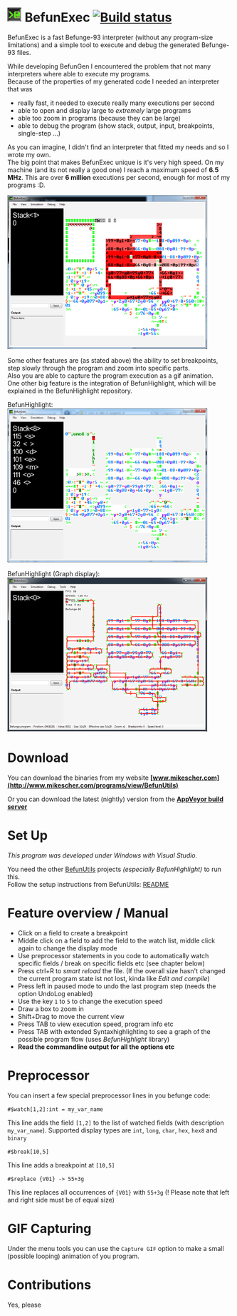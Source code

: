 ![](https://raw.githubusercontent.com/Mikescher/BefunUtils/master/README-FILES/icon_BefunExec.png) BefunExec [![Build status](https://ci.appveyor.com/api/projects/status/u10tua2nyn5pyr6x?svg=true)](https://ci.appveyor.com/project/Mikescher/befunexec)
=================

BefunExec is a fast Befunge-93 interpreter (without any program-size limitations) and a simple tool to execute and debug the generated Befunge-93 files.

While developing BefunGen I encountered the problem that not many interpreters where able to execute my programs.  
Because of the properties of my generated code I needed an interpreter that was

- really fast, it needed to execute really many executions per second
- able to open and display large to *extremely* large programs
- able too zoom in programs (because they can be large)
- able to debug the program (show stack, output, input, breakpoints, single-step ...)

As you can imagine, I didn't find an interpreter that fitted my needs and so I wrote my own.  
The big point that makes BefunExec unique is it's very high speed. On my machine (and its not really a good one) I reach a maximum speed of **6.5 MHz**. This are over **6 million** executions per second, enough for most of my programs :D.  

![](https://raw.githubusercontent.com/Mikescher/BefunUtils/master/README-FILES/BefunExec_Main.png)

Some other features are (as stated above) the ability to set breakpoints, step slowly through the program and zoom into specific parts.  
Also you are able to capture the program execution as a gif animation.  
One other big feature is the integration of BefunHighlight, which will be explained in the BefunHighlight repository.

BefunHighlight:  
![](https://raw.githubusercontent.com/Mikescher/BefunUtils/master/README-FILES/BefunExec_ESH_example.png)

BefunHighlight (Graph display):  
![](https://raw.githubusercontent.com/Mikescher/BefunUtils/master/README-FILES/BefunExec_ESG_example.png)

Download
========

You can download the binaries from my website **[www.mikescher.com](http://www.mikescher.com/programs/view/BefunUtils)**

Or you can download the latest (nightly) version from the **[AppVeyor build server](https://ci.appveyor.com/project/Mikescher/BefunExec/build/artifacts)**

Set Up
======

*This program was developed under Windows with Visual Studio.*

You need the other [BefunUtils](https://github.com/Mikescher/BefunUtils) projects *(especially BefunHighlight)* to run this.  
Follow the setup instructions from BefunUtils: [README](https://github.com/Mikescher/BefunUtils/blob/master/README.md)


Feature overview / Manual
=========================

 - Click on a field to create a breakpoint
 - Middle click on a field to add the field to the watch list, middle click again to change the display mode
 - Use preprocessor statements in you code to automatically watch specific fields / break on specific fields etc (see chapter below)
 - Press ctrl+R to *smart reload* the file. (If the overall size hasn't changed the current program state ist not lost, kinda like *Edit and compile*)
 - Press left in paused mode to undo the last program step (needs the option UndoLog enabled)
 - Use the key `1` to `5` to change the execution speed
 - Draw a box to zoom in
 - Shift+Drag to move the current view
 - Press TAB to view execution speed, program info etc
 - Press TAB with extended Syntaxhighlighting to see a graph of the possible program flow (uses *BefunHighlight* library)
 - **Read the commandline output for all the options etc**


Preprocessor
============

You can insert a few special preprocessor lines in you befunge code:

~~~
#$watch[1,2]:int = my_var_name
~~~
This line adds the field `[1,2]` to the list of watched fields (with description `my_var_name`).
Supported display types are `int`, `long`, `char`, `hex`, `hex8` and `binary`

~~~
#$break[10,5]
~~~
This line adds a breakpoint at `[10,5]`

~~~
#$replace {V01} -> 55+3g
~~~
This line replaces all occurrences of `{V01}` with `55+3g` (! Please note that left and right side must be of equal size) 


GIF Capturing
=============

Under the menu tools you can use the `Capture GIF` option to make a small (possible looping) animation of you program.


Contributions
=============

Yes, please